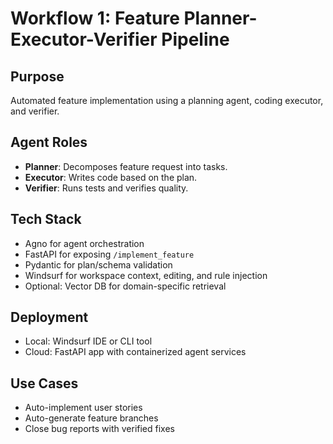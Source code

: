 # Workflow 1: Feature Planner-Executor-Verifier Pipeline

## Purpose
Automated feature implementation using a planning agent, coding executor, and verifier.

## Agent Roles
- **Planner**: Decomposes feature request into tasks.
- **Executor**: Writes code based on the plan.
- **Verifier**: Runs tests and verifies quality.

## Tech Stack
- Agno for agent orchestration
- FastAPI for exposing `/implement_feature`
- Pydantic for plan/schema validation
- Windsurf for workspace context, editing, and rule injection
- Optional: Vector DB for domain-specific retrieval

## Deployment
- Local: Windsurf IDE or CLI tool
- Cloud: FastAPI app with containerized agent services

## Use Cases
- Auto-implement user stories
- Auto-generate feature branches
- Close bug reports with verified fixes
